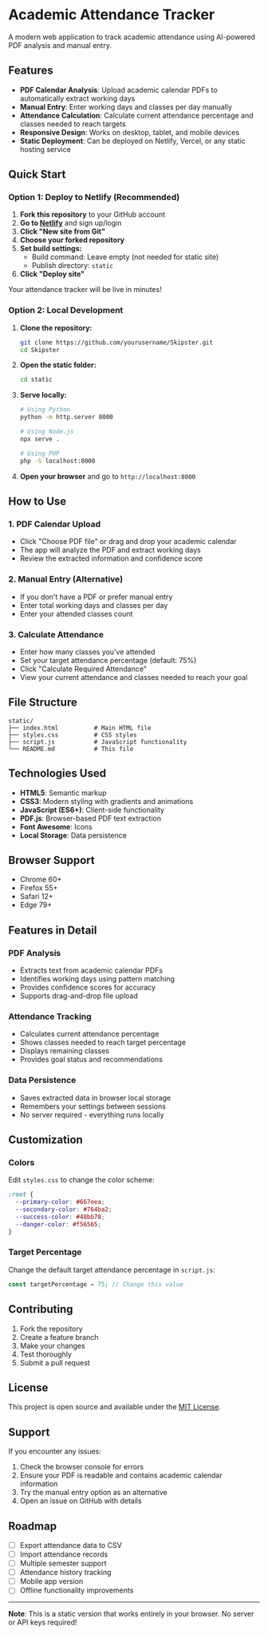 # Academic Attendance Tracker

A modern web application to track academic attendance using AI-powered PDF analysis and manual entry.

## Features

- **PDF Calendar Analysis**: Upload academic calendar PDFs to automatically extract working days
- **Manual Entry**: Enter working days and classes per day manually
- **Attendance Calculation**: Calculate current attendance percentage and classes needed to reach targets
- **Responsive Design**: Works on desktop, tablet, and mobile devices
- **Static Deployment**: Can be deployed on Netlify, Vercel, or any static hosting service

## Quick Start

### Option 1: Deploy to Netlify (Recommended)

1. **Fork this repository** to your GitHub account
2. **Go to [Netlify](https://netlify.com)** and sign up/login
3. **Click "New site from Git"**
4. **Choose your forked repository**
5. **Set build settings:**
   - Build command: Leave empty (not needed for static site)
   - Publish directory: `static`
6. **Click "Deploy site"**

Your attendance tracker will be live in minutes!

### Option 2: Local Development

1. **Clone the repository:**
   ```bash
   git clone https://github.com/yourusername/Skipster.git
   cd Skipster
   ```

2. **Open the static folder:**
   ```bash
   cd static
   ```

3. **Serve locally:**
   ```bash
   # Using Python
   python -m http.server 8000
   
   # Using Node.js
   npx serve .
   
   # Using PHP
   php -S localhost:8000
   ```

4. **Open your browser** and go to `http://localhost:8000`

## How to Use

### 1. PDF Calendar Upload
- Click "Choose PDF file" or drag and drop your academic calendar
- The app will analyze the PDF and extract working days
- Review the extracted information and confidence score

### 2. Manual Entry (Alternative)
- If you don't have a PDF or prefer manual entry
- Enter total working days and classes per day
- Enter your attended classes count

### 3. Calculate Attendance
- Enter how many classes you've attended
- Set your target attendance percentage (default: 75%)
- Click "Calculate Required Attendance"
- View your current attendance and classes needed to reach your goal

## File Structure

```
static/
├── index.html          # Main HTML file
├── styles.css          # CSS styles
├── script.js           # JavaScript functionality
└── README.md           # This file
```

## Technologies Used

- **HTML5**: Semantic markup
- **CSS3**: Modern styling with gradients and animations
- **JavaScript (ES6+)**: Client-side functionality
- **PDF.js**: Browser-based PDF text extraction
- **Font Awesome**: Icons
- **Local Storage**: Data persistence

## Browser Support

- Chrome 60+
- Firefox 55+
- Safari 12+
- Edge 79+

## Features in Detail

### PDF Analysis
- Extracts text from academic calendar PDFs
- Identifies working days using pattern matching
- Provides confidence scores for accuracy
- Supports drag-and-drop file upload

### Attendance Tracking
- Calculates current attendance percentage
- Shows classes needed to reach target percentage
- Displays remaining classes
- Provides goal status and recommendations

### Data Persistence
- Saves extracted data in browser local storage
- Remembers your settings between sessions
- No server required - everything runs locally

## Customization

### Colors
Edit `styles.css` to change the color scheme:
```css
:root {
  --primary-color: #667eea;
  --secondary-color: #764ba2;
  --success-color: #48bb78;
  --danger-color: #f56565;
}
```

### Target Percentage
Change the default target attendance percentage in `script.js`:
```javascript
const targetPercentage = 75; // Change this value
```

## Contributing

1. Fork the repository
2. Create a feature branch
3. Make your changes
4. Test thoroughly
5. Submit a pull request

## License

This project is open source and available under the [MIT License](LICENSE).

## Support

If you encounter any issues:
1. Check the browser console for errors
2. Ensure your PDF is readable and contains academic calendar information
3. Try the manual entry option as an alternative
4. Open an issue on GitHub with details

## Roadmap

- [ ] Export attendance data to CSV
- [ ] Import attendance records
- [ ] Multiple semester support
- [ ] Attendance history tracking
- [ ] Mobile app version
- [ ] Offline functionality improvements

---

**Note**: This is a static version that works entirely in your browser. No server or API keys required! 